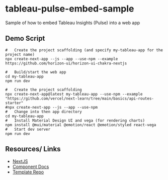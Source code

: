 # tableau-pulse-embed-sample
Sample of how to embed Tableau Insights (Pulse) into a web app




## Demo Script
```
#   Create the project scaffolding (and specify my-tableau-app for the project name)
npx create-next-app --js --app --use-npm --example https://github.com/horizon-ui/horizon-ui-chakra-nextjs

#   Build/start the web app
cd my-tableau-app
npm run dev
```


```
#   Create the project scaffolding
npx create-next-app@latest my-tableau-app --use-npm --example "https://github.com/vercel/next-learn/tree/main/basics/api-routes-starter"
#npx create-next-app --js --app --use-npm
#   Change into then app directory
cd my-tableau-app
#   Install Material Design UI and vega (for rendering charts)
npm install @mui/material @emotion/react @emotion/styled react-vega
#   Start dev server
npm run dev
```


## Resources/  Links

* [NextJS](https://nextjs.org/docs)
* [Component Docs](https://horizon-ui.com/documentation/docs/introduction?ref=readme-horizon-nextjs)
* [Template Repo](https://github.com/horizon-ui/horizon-ui-chakra-nextjs)